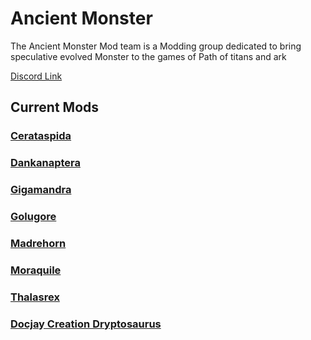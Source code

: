 # Ancient Monster

The Ancient Monster Mod team is a Modding group dedicated to bring speculative evolved Monster to the games of Path of titans and ark

[Discord Link](https://discord.gg/WyqmaNqPKb)

## Current Mods

### [Cerataspida](./Path-of-Titans-AMCerataspida)
### [Dankanaptera](https://guides.gsh-servers.com/Pages/Path%20of%20Titans/Guides/Curve%20Overrides/Modded%20Dinosaurs/Ancient%20Monster/Mod-Dankanaptera.html)
### [Gigamandra](https://guides.gsh-servers.com/Pages/Path%20of%20Titans/Guides/Curve%20Overrides/Modded%20Dinosaurs/Ancient%20Monster/Mod-Gigamandra.html)
### [Golugore](https://guides.gsh-servers.com/Pages/Path%20of%20Titans/Guides/Curve%20Overrides/Modded%20Dinosaurs/Ancient%20Monster/Mod-Golugore.html)
### [Madrehorn](https://guides.gsh-servers.com/Pages/Path%20of%20Titans/Guides/Curve%20Overrides/Modded%20Dinosaurs/Ancient%20Monster/Mod-Madrehorn.html)
### [Moraquile](https://guides.gsh-servers.com/Pages/Path%20of%20Titans/Guides/Curve%20Overrides/Modded%20Dinosaurs/Ancient%20Monster/Mod-Moraquile.html)
### [Thalasrex](https://guides.gsh-servers.com/Pages/Path%20of%20Titans/Guides/Curve%20Overrides/Modded%20Dinosaurs/Ancient%20Monster/Mod-Thalasrex.html)
### [Docjay Creation Dryptosaurus](./Path-of-Titans-DJCDryptosaurus)